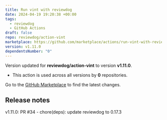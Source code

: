 ```yaml
---
title: Run vint with reviewdog
date: 2024-04-19 19:20:38 +00:00
tags:
  - reviewdog
  - GitHub Actions
draft: false
repo: reviewdog/action-vint
marketplace: https://github.com/marketplace/actions/run-vint-with-reviewdog
version: v1.11.0
dependentsNumber: "0"
---
```



Version updated for **reviewdog/action-vint** to version **v1.11.0**.
- This action is used across all versions by **0** repositories.

Go to the [GitHub Marketplace](https://github.com/marketplace/actions/run-vint-with-reviewdog) to find the latest changes.

## Release notes

v1.11.0: PR #34 - chore(deps): update reviewdog to 0.17.3
